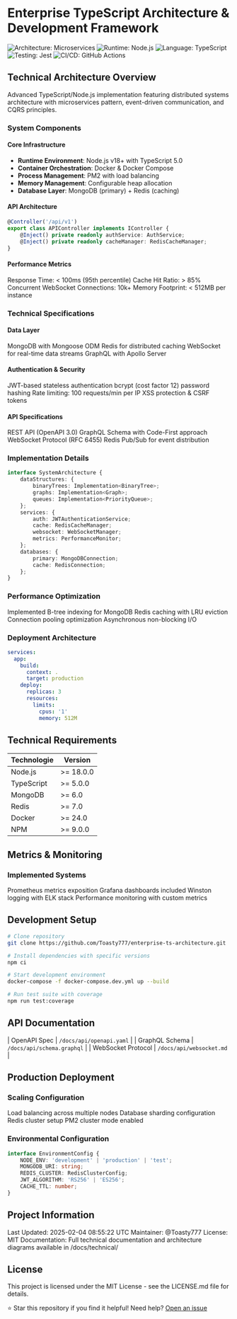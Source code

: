# Enterprise TypeScript Architecture & Development Framework

![Architecture: Microservices](https://img.shields.io/badge/Architecture-Microservices-blue)
![Runtime: Node.js](https://img.shields.io/badge/Runtime-Node.js%20v18+-success)
![Language: TypeScript](https://img.shields.io/badge/Language-TypeScript%205.0-blue)
![Testing: Jest](https://img.shields.io/badge/Testing-Jest-red)
![CI/CD: GitHub Actions](https://img.shields.io/badge/CI%2FCD-GitHub%20Actions-2088FF)

## Technical Architecture Overview

Advanced TypeScript/Node.js implementation featuring distributed systems architecture with microservices pattern, event-driven communication, and CQRS principles.

### System Components

#### Core Infrastructure
- **Runtime Environment**: Node.js v18+ with TypeScript 5.0
- **Container Orchestration**: Docker & Docker Compose
- **Process Management**: PM2 with load balancing
- **Memory Management**: Configurable heap allocation
- **Database Layer**: MongoDB (primary) + Redis (caching)

#### API Architecture
```typescript
@Controller('/api/v1')
export class APIController implements IController {
    @Inject() private readonly authService: AuthService;
    @Inject() private readonly cacheManager: RedisCacheManager;
}
```
#### Performance Metrics
Response Time: < 100ms (95th percentile)
Cache Hit Ratio: > 85%
Concurrent WebSocket Connections: 10k+
Memory Footprint: < 512MB per instance
### Technical Specifications
#### Data Layer
MongoDB with Mongoose ODM
Redis for distributed caching
WebSocket for real-time data streams
GraphQL with Apollo Server
#### Authentication & Security
JWT-based stateless authentication
bcrypt (cost factor 12) password hashing
Rate limiting: 100 requests/min per IP
XSS protection & CSRF tokens
#### API Specifications
REST API (OpenAPI 3.0)
GraphQL Schema with Code-First approach
WebSocket Protocol (RFC 6455)
Redis Pub/Sub for event distribution
### Implementation Details
```typescript
interface SystemArchitecture {
    dataStructures: {
        binaryTrees: Implementation<BinaryTree>;
        graphs: Implementation<Graph>;
        queues: Implementation<PriorityQueue>;
    };
    services: {
        auth: JWTAuthenticationService;
        cache: RedisCacheManager;
        websocket: WebSocketManager;
        metrics: PerformanceMonitor;
    };
    databases: {
        primary: MongoDBConnection;
        cache: RedisConnection;
    };
}
```
### Performance Optimization
Implemented B-tree indexing for MongoDB
Redis caching with LRU eviction
Connection pooling optimization
Asynchronous non-blocking I/O
### Deployment Architecture
```YAML
services:
  app:
    build: 
      context: .
      target: production
    deploy:
      replicas: 3
      resources:
        limits:
          cpus: '1'
          memory: 512M
```
## Technical Requirements
| Technologie  | Version   |
|-------------|-----------|
| Node.js     | >= 18.0.0 |
| TypeScript  | >= 5.0.0  |
| MongoDB     | >= 6.0    |
| Redis       | >= 7.0    |
| Docker      | >= 24.0   |
| NPM         | >= 9.0.0  |
## Metrics & Monitoring
### Implemented Systems
Prometheus metrics exposition
Grafana dashboards included
Winston logging with ELK stack
Performance monitoring with custom metrics
## Development Setup
```bash
# Clone repository
git clone https://github.com/Toasty777/enterprise-ts-architecture.git

# Install dependencies with specific versions
npm ci

# Start development environment
docker-compose -f docker-compose.dev.yml up --build

# Run test suite with coverage
npm run test:coverage
```
## API Documentation
| OpenAPI Spec        | `/docs/api/openapi.yaml`    |
| GraphQL Schema      | `/docs/api/schema.graphql`  |
| WebSocket Protocol  | `/docs/api/websocket.md`    |

## Production Deployment
### Scaling Configuration
Load balancing across multiple nodes
Database sharding configuration
Redis cluster setup
PM2 cluster mode enabled
### Environmental Configuration
```typescript
interface EnvironmentConfig {
    NODE_ENV: 'development' | 'production' | 'test';
    MONGODB_URI: string;
    REDIS_CLUSTER: RedisClusterConfig;
    JWT_ALGORITHM: 'RS256' | 'ES256';
    CACHE_TTL: number;
}
```
## Project Information
Last Updated: 2025-02-04 08:55:22 UTC
Maintainer: @Toasty777
License: MIT
Documentation: Full technical documentation and architecture diagrams available in /docs/technical/
## License
This project is licensed under the MIT License - see the LICENSE.md file for details.

⭐ Star this repository if you find it helpful!
Need help? [Open an issue](https://github.com/Toasty777/enterprise-ts-architecture/issues/new)

